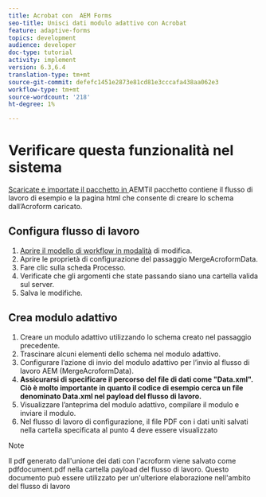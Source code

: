 ```yaml
---
title: Acrobat con  AEM Forms
seo-title: Unisci dati modulo adattivo con Acrobat
feature: adaptive-forms
topics: development
audience: developer
doc-type: tutorial
activity: implement
version: 6.3,6.4
translation-type: tm+mt
source-git-commit: defefc1451e2873e81cd81e3cccafa438aa062e3
workflow-type: tm+mt
source-wordcount: '218'
ht-degree: 1%

---
```



# Verificare questa funzionalità nel sistema

[Scaricate e importate il pacchetto in ](assets/acro-form-aem-form.zip)
AEMTil pacchetto contiene il flusso di lavoro di esempio e la pagina html che consente di creare lo schema dall’Acroform caricato.

## Configura flusso di lavoro

1. [Aprire il modello di workflow in modalità](http://localhost:4502/editor.html/conf/global/settings/workflow/models/MergeAcroformData.html) di modifica.
2. Aprire le proprietà di configurazione del passaggio MergeAcroformData.
3. Fare clic sulla scheda Processo.
4. Verificate che gli argomenti che state passando siano una cartella valida sul server.
5. Salva le modifiche.

## Crea modulo adattivo

1. Creare un modulo adattivo utilizzando lo schema creato nel passaggio precedente.
2. Trascinare alcuni elementi dello schema nel modulo adattivo.
3. Configurare l’azione di invio del modulo adattivo per l’invio al flusso di lavoro AEM (MergeAcroformData).
4. **Assicurarsi di specificare il percorso del file di dati come &quot;Data.xml&quot;. Ciò è molto importante in quanto il codice di esempio cerca un file denominato Data.xml nel payload del flusso di lavoro.**
5. Visualizzare l’anteprima del modulo adattivo, compilare il modulo e inviare il modulo.
6. Nel flusso di lavoro di configurazione, il file PDF con i dati uniti salvati nella cartella specificata al punto 4 deve essere visualizzato

>[!NOTE]
>
>Il pdf generato dall&#39;unione dei dati con l&#39;acroform viene salvato come pdfdocument.pdf nella cartella payload del flusso di lavoro. Questo documento può essere utilizzato per un&#39;ulteriore elaborazione nell&#39;ambito del flusso di lavoro
